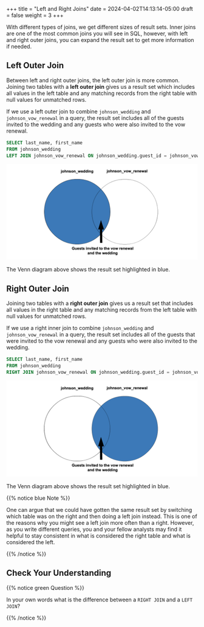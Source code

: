 +++
title = "Left and Right Joins"
date = 2024-04-02T14:13:14-05:00
draft = false
weight = 3
+++

With different types of joins, we get different sizes of result sets. Inner joins are one of the most common joins you will see in SQL, however, with left and right outer joins, you can expand the result set to get more information if needed. 

## Left Outer Join

Between left and right outer joins, the left outer join is more common. Joining two tables with a **left outer join** gives us a result set which includes all values in the left table and any matching records from the right
table with null values for unmatched rows.

If we use a left outer join to combine `johnson_wedding` and `johnson_vow_renewal` in a query, the result set includes all of the guests invited to the wedding and any guests who were also invited to the vow renewal.

```sql {linenos=table}
SELECT last_name, first_name
FROM johnson_wedding
LEFT JOIN johnson_vow_renewal ON johnson_wedding.guest_id = johnson_vow_renewal.guest_id;
```

![Venn diagram highlighting the center and entirety of left circle](pictures/leftouterjoin.png)

The Venn diagram above shows the result set highlighted in blue.

## Right Outer Join

Joining two tables with a **right outer join** gives us a result set that
includes all values in the right table and any matching records from the left
table with null values for unmatched rows.

If we use a right inner join to combine `johnson_wedding` and `johnson_vow_renewal` in a query, the result set includes all of the guests that were invited to the vow renewal and any guests who were also invited to the wedding.

```sql {linenos=table}
SELECT last_name, first_name
FROM johnson_wedding
RIGHT JOIN johnson_vow_renewal ON johnson_wedding.guest_id = johnson_vow_renewal.guest_id;
```

![Venn diagram highlighting the center and entirety of right circle](pictures/rightouterjoin.png)

The Venn diagram above shows the result set highlighted in blue.

{{% notice blue Note %}}

One can argue that we could have gotten the same result set by switching which table was on the right and then doing a left join instead. This is one of the reasons why you might see a left join more often than a right. However, as you write different queries, you and your fellow analysts may find it helpful to stay consistent in what is considered the right table and what is considered the left.

{{% /notice %}}

## Check Your Understanding

{{% notice green Question %}}

In your own words what is the difference between a `RIGHT JOIN` and a `LEFT JOIN`?

{{% /notice %}}